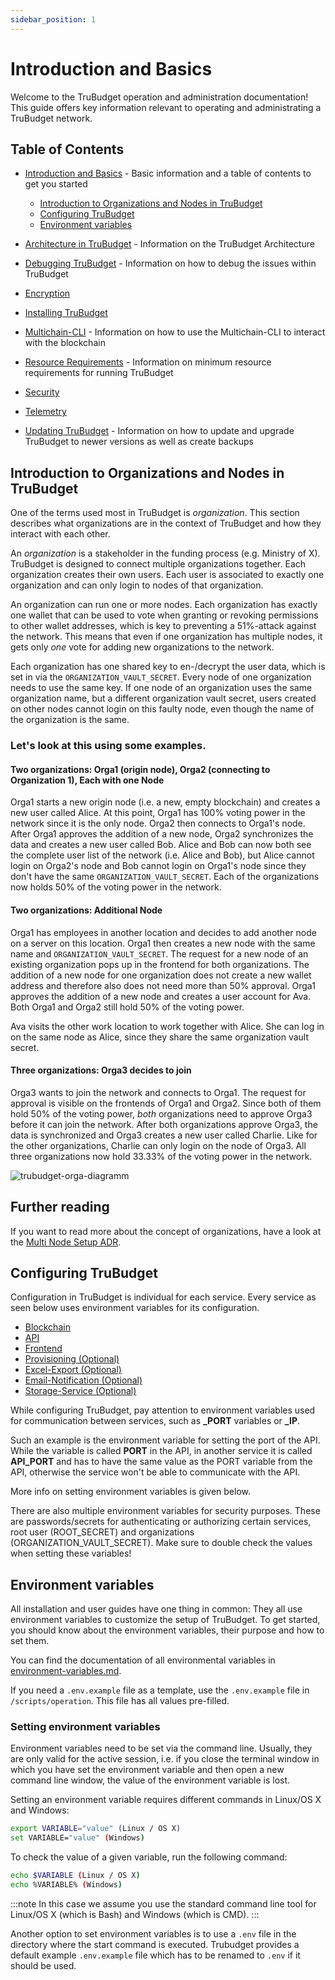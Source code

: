 ```yaml
---
sidebar_position: 1
---
```


# Introduction and Basics
Welcome to the TruBudget operation and administration documentation! This guide offers key information relevant to operating and administrating a TruBudget network. 

## Table of Contents
  - [Introduction and Basics](#introduction-and-basics) - Basic information and a table of contents to get you started
    - [Introduction to Organizations and Nodes in TruBudget](#introduction-to-organizations-and-nodes-in-trubudget)
    - [Configuring TruBudget](#configuring-trubudget)
    - [Environment variables](#environment-variables)
  - [Architecture in TruBudget](./architecture.md#architecture-in-trubudget)  - Information on the TruBudget Architecture

  - [Debugging TruBudget](./debugging.md#debugging-trubudget) - Information on how to debug the issues within TruBudget 
  - [Encryption](./encryption.md#securing-communication-between-nodes)
  - [Installing TruBudget](./installation/README.md)
  - [Multichain-CLI](./multichain-cli.md#multichain-cli) - Information on how to use the Multichain-CLI to interact with the blockchain
  - [Resource Requirements](./resource-requirements.md#running-trubudget) - Information on minimum resource requirements for running TruBudget
  - [Security](./security.md#security--trubudget)
  - [Telemetry](./telemetry.md)
  - [Updating TruBudget](./update-trubudget.md#updating-trubudget) - Information on how to update and upgrade TruBudget to newer versions as well as create backups

## Introduction to Organizations and Nodes in TruBudget

One of the terms used most in TruBudget is _organization_. This section describes what organizations are in the context of TruBudget and how they interact with each other.

An _organization_ is a stakeholder in the funding process (e.g. Ministry of X). TruBudget is designed to connect multiple organizations together. Each organization creates their own users. Each user is associated to exactly one organization and can only login to nodes of that organization.

An organization can run one or more nodes. Each organization has exactly one wallet that can be used to vote when granting or revoking permissions to other wallet addresses, which is key to preventing a 51%-attack against the network. This means that even if one organization has multiple nodes, it gets only _one_ vote for adding new organizations to the network.

Each organization has one shared key to en-/decrypt the user data, which is set in via the `ORGANIZATION_VAULT_SECRET`. Every node of one organization needs to use the same key. If one node of an organization uses the same organization name, but a different organization vault secret, users created on other nodes cannot login on this faulty node, even though the name of the organization is the same.

### Let's look at this using some examples.

#### Two organizations: Orga1 (origin node), Orga2 (connecting to Organization 1), Each with one Node

Orga1 starts a new origin node (i.e. a new, empty blockchain) and creates a new user called Alice. At this point, Orga1 has 100% voting power in the network since it is the only node. Orga2 then connects to Orga1's node. After Orga1 approves the addition of a new node, Orga2 synchronizes the data and creates a new user called Bob. Alice and Bob can now both see the complete user list of the network (i.e. Alice and Bob), but Alice cannot login on Orga2's node and Bob cannot login on Orga1's node since they don't have the same `ORGANIZATION_VAULT_SECRET`. Each of the organizations now holds 50% of the voting power in the network.

#### Two organizations: Additional Node

Orga1 has employees in another location and decides to add another node on a server on this location. Orga1 then creates a new node with the same name and `ORGANIZATION_VAULT_SECRET`. The request for a new node of an existing organization pops up in the frontend for both organizations. The addition of a new node for one organization does not create a new wallet address and therefore also does not need more than 50% approval. Orga1 approves the addition of a new node and creates a user account for Ava. Both Orga1 and Orga2 still hold 50% of the voting power.

Ava visits the other work location to work together with Alice. She can log in on the same node as Alice, since they share the same organization vault secret.

#### Three organizations: Orga3 decides to join

Orga3 wants to join the network and connects to Orga1. The request for approval is visible on the frontends of Orga1 and Orga2. Since both of them hold 50% of the voting power, _both_ organizations need to approve Orga3 before it can join the network. After both organizations approve Orga3, the data is synchronized and Orga3 creates a new user called Charlie. Like for the other organizations, Charlie can only login on the node of Orga3. All three organizations now hold 33.33% of the voting power in the network.

![trubudget-orga-diagramm](./img/trubudget-orga-diagramm.png)

## Further reading

If you want to read more about the concept of organizations, have a look at the [Multi Node Setup ADR](../developer/architecture/0010-multi-node-setup-and-user-management.md).

## Configuring TruBudget
Configuration in TruBudget is individual for each service. Every service as seen below uses environment variables for its configuration.


- [Blockchain](../../blockchain/environment-variables.md)
- [API](../../api/environment-variables.md)
- [Frontend](../../frontend/environment-variables.md)
- [Provisioning (Optional)](../../provisioning/README.md)
- [Excel-Export (Optional)](../../excel-export-service/environment-variables.md)
- [Email-Notification (Optional)](../../email-notification-service/environment-variables.md)
- [Storage-Service (Optional)](../../storage-service/environment-variables.md)

While configuring TruBudget, pay attention to environment variables used for communication between services, such as **_PORT** variables or **_IP**.

Such an example is the environment variable for setting the port of the API. While the variable is called **PORT** in the API, in another service it is called **API_PORT** and has to have the same value as the PORT variable from the API, otherwise the service won't be able to communicate with the API.

More info on setting environment variables is given below.

There are also multiple environment variables for security purposes. These are passwords/secrets for authenticating or authorizing certain services, root user (ROOT_SECRET) and organizations (ORGANIZATION_VAULT_SECRET). Make sure to double check the values when setting these variables!

## Environment variables

All installation and user guides have one thing in common: They all use environment variables to customize the setup of TruBudget. To get started, you should know about the environment variables, their purpose and how to set them.

You can find the documentation of all environmental variables in [environment-variables.md](../environment-variables.md).

If you need a `.env.example` file as a template, use the `.env.example` file in `/scripts/operation`. This file has all values pre-filled.

### Setting environment variables

Environment variables need to be set via the command line. Usually, they are only valid for the active session, i.e. if you close the terminal window in which you have set the environment variable and then open a new command line window, the value of the environment variable is lost.

Setting an environment variable requires different commands in Linux/OS X and Windows:

```bash
export VARIABLE="value" (Linux / OS X)
set VARIABLE="value" (Windows)
```

To check the value of a given variable, run the following command:

```bash
echo $VARIABLE (Linux / OS X)
echo %VARIABLE% (Windows)
```

:::note
In this case we assume you use the standard command line tool for Linux/OS X (which is Bash) and Windows (which is CMD).
:::

Another option to set environment variables is to use a `.env` file in the directory where the start command is executed.
Trubudget provides a default example `.env.example` file which has to be renamed to `.env` if it should be used.
